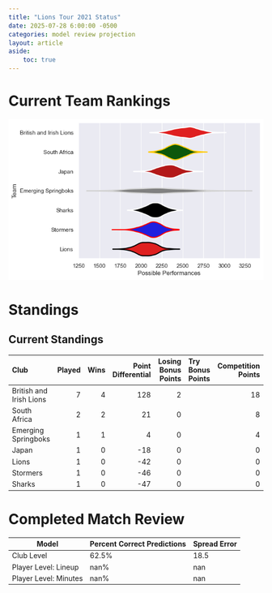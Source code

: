 ```yaml
---  
title: "Lions Tour 2021 Status"  
date: 2025-07-28 6:00:00 -0500  
categories: model review projection  
layout: article  
aside:  
    toc: true  
---
```

# Current Team Rankings


![Club Rankings](plots/rankings_Lions_Tour_2021.png)
# Standings

## Current Standings


| Club                    |   Played |   Wins |   Point Differential |   Losing Bonus Points | Try Bonus Points   |   Competition Points |
|:------------------------|---------:|-------:|---------------------:|----------------------:|:-------------------|---------------------:|
| British and Irish Lions |        7 |      4 |                  128 |                     2 |                    |                   18 |
| South Africa            |        2 |      2 |                   21 |                     0 |                    |                    8 |
| Emerging Springboks     |        1 |      1 |                    4 |                     0 |                    |                    4 |
| Japan                   |        1 |      0 |                  -18 |                     0 |                    |                    0 |
| Lions                   |        1 |      0 |                  -42 |                     0 |                    |                    0 |
| Stormers                |        1 |      0 |                  -46 |                     0 |                    |                    0 |
| Sharks                  |        1 |      0 |                  -47 |                     0 |                    |                    0 |



# Completed Match Review


| Model | Percent Correct Predictions | Spread Error |
| ------ | ------ | ------ |
| Club Level | 62.5% | 18.5 |
| Player Level: Lineup | nan% | nan |
| Player Level: Minutes | nan% | nan |

